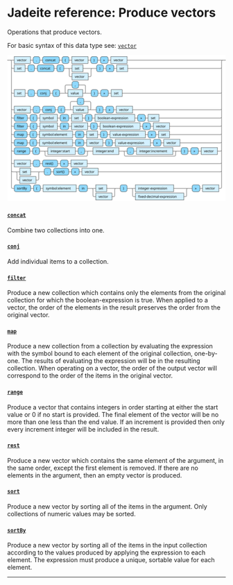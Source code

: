 <!---
  This markdown file was generated. Do not edit.
  -->

# Jadeite reference: Produce vectors

Operations that produce vectors.

For basic syntax of this data type see: [`vector`](halite_basic-syntax-reference-j.md#vector)

!["vector-out"](../halite-bnf-diagrams/vector-out-j.svg)

#### [`concat`](halite_full-reference-j.md#concat)

Combine two collections into one.

#### [`conj`](halite_full-reference-j.md#conj)

Add individual items to a collection.

#### [`filter`](halite_full-reference-j.md#filter)

Produce a new collection which contains only the elements from the original collection for which the boolean-expression is true. When applied to a vector, the order of the elements in the result preserves the order from the original vector.

#### [`map`](halite_full-reference-j.md#map)

Produce a new collection from a collection by evaluating the expression with the symbol bound to each element of the original collection, one-by-one. The results of evaluating the expression will be in the resulting collection. When operating on a vector, the order of the output vector will correspond to the order of the items in the original vector.

#### [`range`](halite_full-reference-j.md#range)

Produce a vector that contains integers in order starting at either the start value or 0 if no start is provided. The final element of the vector will be no more than one less than the end value. If an increment is provided then only every increment integer will be included in the result.

#### [`rest`](halite_full-reference-j.md#rest)

Produce a new vector which contains the same element of the argument, in the same order, except the first element is removed. If there are no elements in the argument, then an empty vector is produced.

#### [`sort`](halite_full-reference-j.md#sort)

Produce a new vector by sorting all of the items in the argument. Only collections of numeric values may be sorted.

#### [`sortBy`](halite_full-reference-j.md#sortBy)

Produce a new vector by sorting all of the items in the input collection according to the values produced by applying the expression to each element. The expression must produce a unique, sortable value for each element.

---

